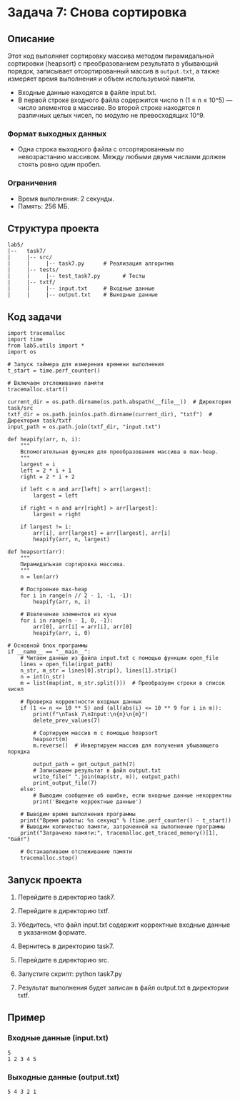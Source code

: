 # Задача 7: Снова сортировка

## Описание

Этот код выполняет сортировку массива методом пирамидальной сортировки (heapsort) с преобразованием результата в убывающий порядок, записывает отсортированный массив в `output.txt`, а также измеряет время выполнения и объем используемой памяти.
- Входные данные находятся в файле input.txt.
- В первой строке входного файла содержится число n (1 ≤ n ≤ 10^5) — число элементов в массиве. Во второй
строке находятся n различных целых чисел, по модулю не превосходящих 10^9.

### Формат выходных данных
- Одна строка выходного файла с отсортированным по невозрастанию массивом. Между любыми двумя числами
должен стоять ровно один пробел.

### Ограничения
- Время выполнения: 2 секунды.
- Память: 256 МБ.

## Структура проекта
```
lab5/
|--   task7/
|     |-- src/
|     |     |-- task7.py      # Реализация алгоритма
|     |-- tests/
|     |     |-- test_task7.py       # Тесты
|     |-- txtf/
|     |     |-- input.txt     # Входные данные
|     |     |-- output.txt    # Выходные данные
```
## Код задачи
```
import tracemalloc
import time
from lab5.utils import *
import os

# Запуск таймера для измерения времени выполнения
t_start = time.perf_counter()

# Включаем отслеживание памяти
tracemalloc.start()

current_dir = os.path.dirname(os.path.abspath(__file__))  # Директория task/src
txtf_dir = os.path.join(os.path.dirname(current_dir), "txtf")  # Директория task/txtf
input_path = os.path.join(txtf_dir, "input.txt")

def heapify(arr, n, i):
    """
    Вспомогательная функция для преобразования массива в max-heap.
    """
    largest = i
    left = 2 * i + 1
    right = 2 * i + 2

    if left < n and arr[left] > arr[largest]:
        largest = left

    if right < n and arr[right] > arr[largest]:
        largest = right

    if largest != i:
        arr[i], arr[largest] = arr[largest], arr[i]
        heapify(arr, n, largest)

def heapsort(arr):
    """
    Пирамидальная сортировка массива.
    """
    n = len(arr)

    # Построение max-heap
    for i in range(n // 2 - 1, -1, -1):
        heapify(arr, n, i)

    # Извлечение элементов из кучи
    for i in range(n - 1, 0, -1):
        arr[0], arr[i] = arr[i], arr[0]
        heapify(arr, i, 0)

# Основной блок программы
if __name__ == "__main__":
    # Читаем данные из файла input.txt с помощью функции open_file
    lines = open_file(input_path)
    n_str, m_str = lines[0].strip(), lines[1].strip()
    n = int(n_str)
    m = list(map(int, m_str.split()))  # Преобразуем строки в список чисел

    # Проверка корректности входных данных
    if (1 <= n <= 10 ** 5) and (all(abs(i) <= 10 ** 9 for i in m)):
        print(f"\nTask 7\nInput:\n{n}\n{m}")
        delete_prev_values(7)

        # Сортируем массив m с помощью heapsort
        heapsort(m)
        m.reverse()  # Инвертируем массив для получения убывающего порядка

        output_path = get_output_path(7)
        # Записываем результат в файл output.txt
        write_file(" ".join(map(str, m)), output_path)
        print_output_file(7)
    else:
        # Выводим сообщение об ошибке, если входные данные некорректны
        print('Введите корректные данные')

    # Выводим время выполнения программы
    print("Время работы: %s секунд" % (time.perf_counter() - t_start))
    # Выводим количество памяти, затраченной на выполнение программы
    print("Затрачено памяти:", tracemalloc.get_traced_memory()[1], "байт")

    # Останавливаем отслеживание памяти
    tracemalloc.stop()

```
## Запуск проекта

1. Перейдите в директорию task7.
2. Перейдите в директорию txtf.
3. Убедитесь, что файл input.txt содержит корректные входные данные в указанном формате.
4. Вернитесь в директорию task7.
5. Перейдите в директорию src.
6. Запустите скрипт:
      python task7.py
   
7. Результат выполнения будет записан в файл output.txt в директории txtf.

## Пример

### Входные данные (input.txt)
```
5
1 2 3 4 5
```


### Выходные данные (output.txt)
```
5 4 3 2 1
```
